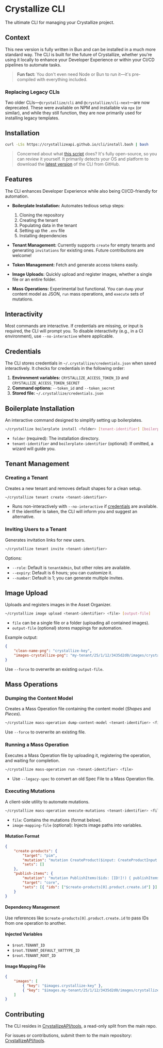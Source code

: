 # Crystallize CLI

The ultimate CLI for managing your Crystallize project.

## Context

This new version is fully written in Bun and can be installed in a much more standard way. The CLI is built for the future of Crystallize, whether you're using it locally to enhance your Developer Experience or within your CI/CD pipelines to automate tasks.

> **Fun fact:** You don't even need Node or Bun to run it—it's pre-compiled with everything included.

### Replacing Legacy CLIs

Two older CLIs—`@crystallize/cli` and `@crystallize/cli-next`—are now deprecated. These were available on NPM and installable via `npx` (or similar), and while they still function, they are now primarily used for installing legacy templates.

## Installation

```bash
curl -LSs https://crystallizeapi.github.io/cli/install.bash | bash
```

> Concerned about what [this script](https://github.com/CrystallizeAPI/cli/blob/main/docs/install.bash) does? It's fully open-source, so you can review it yourself. It primarily detects your OS and platform to download the [latest version](https://github.com/CrystallizeAPI/cli/releases) of the CLI from GitHub.

## Features

The CLI enhances Developer Experience while also being CI/CD-friendly for automation.

- **Boilerplate Installation:** Automates tedious setup steps:

    1. Cloning the repository
    2. Creating the tenant
    3. Populating data in the tenant
    4. Setting up the `.env` file
    5. Installing dependencies

- **Tenant Management:** Currently supports `create` for empty tenants and generating `invitations` for existing ones. Future contributions are welcome!

- **Token Management:** Fetch and generate access tokens easily.

- **Image Uploads:** Quickly upload and register images, whether a single file or an entire folder.

- **Mass Operations:** Experimental but functional. You can `dump` your content model as JSON, `run` mass operations, and `execute` sets of mutations.

## Interactivity

Most commands are interactive. If credentials are missing, or input is required, the CLI will prompt you. To disable interactivity (e.g., in a CI environment), use `--no-interactive` where applicable.

## Credentials

The CLI stores credentials in `~/.crystallize/credentials.json` when saved interactively. It checks for credentials in the following order:

1. **Environment variables:** `CRYSTALLIZE_ACCESS_TOKEN_ID` and `CRYSTALLIZE_ACCESS_TOKEN_SECRET`
2. **Command options:** `--token_id` and `--token_secret`
3. **Stored file:** `~/.crystallize/credentials.json`

## Boilerplate Installation

An interactive command designed to simplify setting up boilerplates.

```bash
~/crystallize boilerplate install <folder> [tenant-identifier] [boilerplate-identifier]
```

- `folder` (required): The installation directory.
- `tenant-identifier` and `boilerplate-identifier` (optional): If omitted, a wizard will guide you.

## Tenant Management

### Creating a Tenant

Creates a new tenant and removes default shapes for a clean setup.

```bash
~/crystallize tenant create <tenant-identifier>
```

- Runs non-interactively with `--no-interactive` if [credentials](#credentials) are available.
- If the identifier is taken, the CLI will inform you and suggest an alternative.

### Inviting Users to a Tenant

Generates invitation links for new users.

```bash
~/crystallize tenant invite <tenant-identifier>
```

Options:

- `--role`: Default is `tenantAdmin`, but other roles are available.
- `--expiry`: Default is 6 hours; you can customize it.
- `--number`: Default is 1; you can generate multiple invites.

## Image Upload

Uploads and registers images in the Asset Organizer.

```bash
~/crystallize image upload <tenant-identifier> <file> [output-file]
```

- `file` can be a single file or a folder (uploading all contained images).
- `output-file` (optional) stores mappings for automation.

Example output:

```json
{
    "clean-name-png": "crystallize-key",
    "images-crystallize-png": "my-tenant/25/1/12/3435d2d0/images/crystallize.png"
}
```

Use `--force` to overwrite an existing `output-file`.

## Mass Operations

### Dumping the Content Model

Creates a Mass Operation file containing the content model (_Shapes_ and _Pieces_).

```bash
~/crystallize mass-operation dump-content-model <tenant-identifier> <file>
```

Use `--force` to overwrite an existing file.

### Running a Mass Operation

Executes a Mass Operation file by uploading it, registering the operation, and waiting for completion.

```bash
~/crystallize mass-operation run <tenant-identifier> <file>
```

- Use `--legacy-spec` to convert an old Spec File to a Mass Operation file.

### Executing Mutations

A client-side utility to automate mutations.

```bash
~/crystallize mass-operation execute-mutations <tenant-identifier> <file> [image-mapping-file]
```

- `file`: Contains the mutations (format below).
- `image-mapping-file` (optional): Injects image paths into variables.

#### Mutation Format

```json
{
    "create-products": {
        "target": "pim",
        "mutation": "mutation CreateProduct($input: CreateProductInput!) { product { create(language: \"en\", input: $input) { id } } }",
        "sets": []
    },
    "publish-items": {
        "mutation": "mutation PublishItems($ids: [ID!]!) { publishItems(language: \"en\", ids: $ids) { success { itemId } } }",
        "target": "core",
        "sets": [{ "ids": ["$create-products[0].product.create.id"] }]
    }
}
```

#### Dependency Management

Use references like `$create-products[0].product.create.id` to pass IDs from one operation to another.

#### Injected Variables

- `$root.TENANT_ID`
- `$root.TENANT_DEFAULT_VATTYPE_ID`
- `$root.TENANT_ROOT_ID`

#### Image Mapping File

```json
{
    "images": [
        { "key": "$images.crystallize-key" },
        { "key": "$images.my-tenant/25/1/12/3435d2d0/images/crystallize.png" }
    ]
}
```

## Contributing

The CLI resides in [CrystallizeAPI/tools](https://github.com/CrystallizeAPI/tools), a read-only split from the main repo.

For issues or contributions, submit them to the main repository: [CrystallizeAPI/tools](https://github.com/CrystallizeAPI/tools).

[crystallizeobject]: crystallize_marketing|folder|67ae7f698dcd1f699563c8d5
